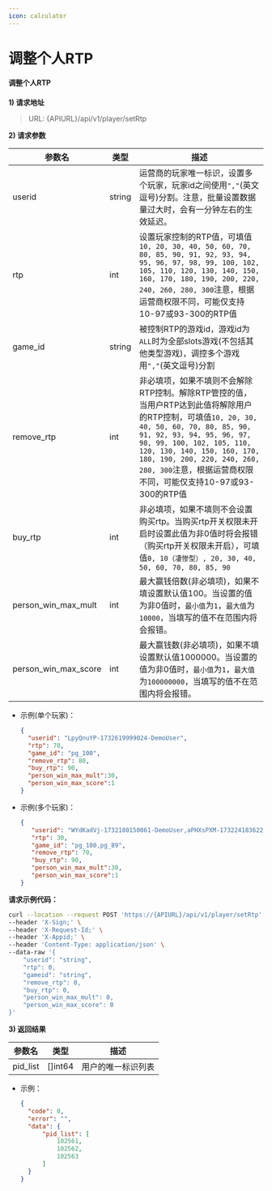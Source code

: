 ```yaml
---
icon: calculator
---
```


# 调整个人RTP

#### 调整个人RTP <a href="#h3--rtp" id="h3--rtp"></a>

**1) 请求地址**

> URL: {APIURL}/api/v1/player/setRtp

**2) 请求参数**

| 参数名                     | 类型     | 描述                                                                                                                                                                                                                                                               |
| ----------------------- | ------ | ---------------------------------------------------------------------------------------------------------------------------------------------------------------------------------------------------------------------------------------------------------------- |
| userid                  | string | 运营商的玩家唯一标识，设置多个玩家，玩家id之间使用`","`(英文逗号)分割。注意，批量设置数据量过大时，会有一分钟左右的生效延迟。                                                                                                                                                                                              |
| rtp                     | int    | 设置玩家控制的RTP值，可填值`10, 20, 30, 40, 50, 60, 70, 80, 85, 90, 91, 92, 93, 94, 95, 96, 97, 98, 99, 100, 102, 105, 110, 120, 130, 140, 150, 160, 170, 180, 190, 200, 220, 240, 260, 280, 300`注意，根据运营商权限不同，可能仅支持10-97或93-300的RTP值                                         |
| game\_id                | string | 被控制RTP的游戏id，游戏id为`ALL`时为全部slots游戏(不包括其他类型游戏)，调控多个游戏用`","`(英文逗号)分割                                                                                                                                                                                                |
| remove\_rtp             | int    | 非必填项，如果不填则不会解除RTP控制。解除RTP管控的值，当用户RTP达到此值将解除用户的RTP控制，可填值`10, 20, 30, 40, 50, 60, 70, 80, 85, 90, 91, 92, 93, 94, 95, 96, 97, 98, 99, 100, 102, 105, 110, 120, 130, 140, 150, 160, 170, 180, 190, 200, 220, 240, 260, 280, 300`注意，根据运营商权限不同，可能仅支持10-97或93-300的RTP值 |
| buy\_rtp                | int    | 非必填项，如果不填则不会设置购买rtp。当购买rtp开关权限未开启时设置此值为非0值时将会报错（购买rtp开关权限未开启），可填值`0, 10（凄惨型）, 20, 30, 40, 50, 60, 70, 80, 85, 90`                                                                                                                                                |
| person\_win\_max\_mult  | int    | 最大赢钱倍数(非必填项)，如果不填设置默认值100。当设置的值为非0值时，`最小值`为`1`，`最大值`为`10000`，当填写的值不在范围内将会报错。                                                                                                                                                                                     |
| person\_win\_max\_score | int    | 最大赢钱数(非必填项)，如果不填设置默认值1000000。当设置的值为非0值时，`最小值`为`1`，`最大值`为`100000000`，当填写的值不在范围内将会报错。                                                                                                                                                                              |

* 示例(单个玩家)：
  
  ```json
  {
    "userid": "LpyQnuYP-1732619999024-DemoUser",
    "rtp": 70,
    "game_id": "pg_100",
    "remove_rtp": 80,
    "buy_rtp": 90,
    "person_win_max_mult":30,
    "person_win_max_score":1
  }
  ```

* 示例(多个玩家)：
  
  ```json
  {
     "userid": "WYdKadVj-1732180150061-DemoUser,aPHXsPXM-1732241836229-DemoUser,dPXQlbNp-1732241919276-DemoUser",
     "rtp": 30,
     "game_id": "pg_100,pg_89",
     "remove_rtp": 70,
     "buy_rtp": 90,
     "person_win_max_mult":30,
     "person_win_max_score":1
  }
  ```

**请求示例代码：**

```bash
curl --location --request POST 'https://{APIURL}/api/v1/player/setRtp' \
--header 'X-Sign;' \
--header 'X-Request-Id;' \
--header 'X-Appid;' \
--header 'Content-Type: application/json' \
--data-raw '{
    "userid": "string",
    "rtp": 0,
    "gameid": "string",
    "remove_rtp": 0,
    "buy_rtp": 0,
    "person_win_max_mult": 0,
    "person_win_max_score": 0
}'
```

**3) 返回结果**

| 参数名       | 类型       | 描述        |
| --------- | -------- | --------- |
| pid\_list | \[]int64 | 用户的唯一标识列表 |

* 示例：
  
  ```json
  {
    "code": 0,
    "error": "",
    "data": {
        "pid_list": [
            102561,
            102562,
            102563
        ]
    }
  }
  ```
